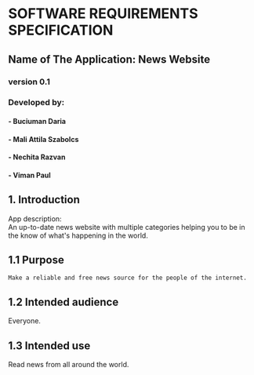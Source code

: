 # SOFTWARE REQUIREMENTS SPECIFICATION

## Name of The Application: News Website

### version 0.1

### Developed by:

#### - Buciuman Daria

#### - Mali Attila Szabolcs

#### - Nechita Razvan

#### - Viman Paul

## 1. Introduction

App description:  
 An up-to-date news website with multiple categories helping you to be in the know of what's happening in the world.

## 1.1 Purpose

    Make a reliable and free news source for the people of the internet.

## 1.2 Intended audience

Everyone.

## 1.3 Intended use

Read news from all around the world.
